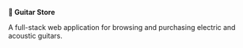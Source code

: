 **🎸 Guitar Store**

A full-stack web application for browsing and purchasing electric and acoustic guitars.



